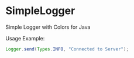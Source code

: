 # SimpleLogger
Simple Logger with Colors for Java

Usage Example:

```java
Logger.send(Types.INFO, "Connected to Server");
```
